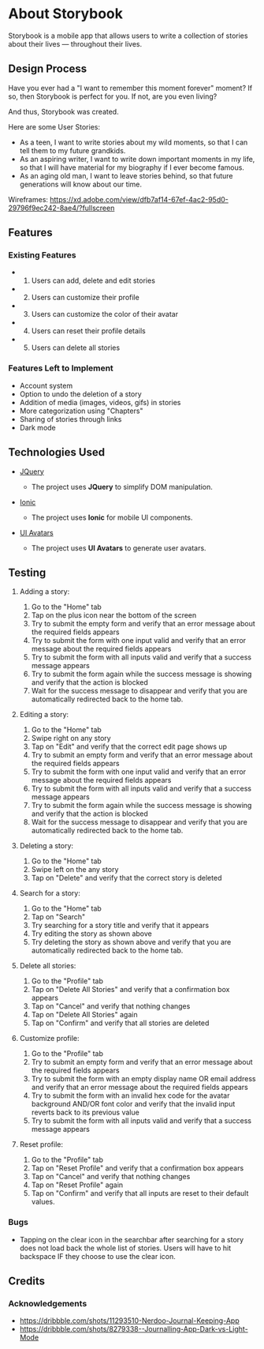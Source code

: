 # About Storybook

Storybook is a mobile app that allows users to write a collection of stories about their lives — throughout their lives.

## Design Process

Have you ever had a "I want to remember this moment forever" moment? If so, then Storybook is perfect for you. If not, are you even living?

And thus, Storybook was created.

Here are some User Stories:
- As a teen, I want to write stories about my wild moments, so that I can tell them to my future grandkids.
- As an aspiring writer, I want to write down important moments in my life, so that I will have material for my biography if I ever become famous.
- As an aging old man, I want to leave stories behind, so that future generations will know about our time.

Wireframes:
https://xd.adobe.com/view/dfb7af14-67ef-4ac2-95d0-29796f9ec242-8ae4/?fullscreen

## Features

### Existing Features
- 1. Users can add, delete and edit stories
- 2. Users can customize their profile
- 3. Users can customize the color of their avatar
- 4. Users can reset their profile details
- 5. Users can delete all stories

### Features Left to Implement
- Account system
- Option to undo the deletion of a story
- Addition of media (images, videos, gifs) in stories
- More categorization using "Chapters"
- Sharing of stories through links
- Dark mode

## Technologies Used

- [JQuery](https://jquery.com/)
    - The project uses **JQuery** to simplify DOM manipulation.
    
- [Ionic](https://ionicframework.com/)
    - The project uses **Ionic** for mobile UI components.
    
- [UI Avatars](https://ui-avatars.com/)
    - The project uses **UI Avatars** to generate user avatars.
    
## Testing

1. Adding a story:
    1. Go to the "Home" tab
    2. Tap on the plus icon near the bottom of the screen
    3. Try to submit the empty form and verify that an error message about the required fields appears
    4. Try to submit the form with one input valid and verify that an error message about the required fields appears
    5. Try to submit the form with all inputs valid and verify that a success message appears
    6. Try to submit the form again while the success message is showing and verify that the action is blocked
    7. Wait for the success message to disappear and verify that you are automatically redirected back to the home tab.
    
2. Editing a story:
    1. Go to the "Home" tab
    2. Swipe right on any story
    3. Tap on "Edit" and verify that the correct edit page shows up
    4. Try to submit an empty form and verify that an error message about the required fields appears
    5. Try to submit the form with one input valid and verify that an error message about the required fields appears
    6. Try to submit the form with all inputs valid and verify that a success message appears
    7. Try to submit the form again while the success message is showing and verify that the action is blocked
    8. Wait for the success message to disappear and verify that you are automatically redirected back to the home tab.
    
3. Deleting a story:
    1. Go to the "Home" tab
    2. Swipe left on the any story
    3. Tap on "Delete" and verify that the correct story is deleted
    
4. Search for a story:
    1. Go to the "Home" tab
    2. Tap on "Search"
    3. Try searching for a story title and verify that it appears
    4. Try editing the story as shown above
    5. Try deleting the story as shown above and verify that you are automatically redirected back to the home tab.
    
5. Delete all stories:
    1. Go to the "Profile" tab
    2. Tap on "Delete All Stories" and verify that a confirmation box appears
    3. Tap on "Cancel" and verify that nothing changes
    4. Tap on "Delete All Stories" again
    5. Tap on "Confirm" and verify that all stories are deleted
    
6. Customize profile:
    1. Go to the "Profile" tab
    2. Try to submit an empty form and verify that an error message about the required fields appears
    3. Try to submit the form with an empty display name OR email address and verify that an error message about the required fields appears
    4. Try to submit the form with an invalid hex code for the avatar background AND/OR font color and verify that the invalid input reverts back to its previous value
    5. Try to submit the form with all inputs valid and verify that a success message appears
    
7. Reset profile:
    1. Go to the "Profile" tab
    2. Tap on "Reset Profile" and verify that a confirmation box appears
    3. Tap on "Cancel" and verify that nothing changes
    4. Tap on "Reset Profile" again
    5. Tap on "Confirm" and verify that all inputs are reset to their default values.
    
### Bugs
- Tapping on the clear icon in the searchbar after searching for a story does not load back the whole list of stories. Users will have to hit backspace IF they choose to use the clear icon.

## Credits

### Acknowledgements

- https://dribbble.com/shots/11293510-Nerdoo-Journal-Keeping-App
- https://dribbble.com/shots/8279338--Journalling-App-Dark-vs-Light-Mode
